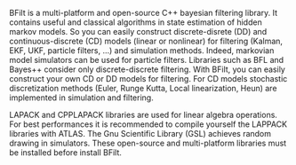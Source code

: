 BFilt is a multi-platform and open-source C++ bayesian  filtering library. It contains  useful and classical algorithms in state estimation  of hidden markov models. So you can easily construct discrete-disrete (DD) and continuous-discrete (CD) models (linear or nonlinear) for filtering (Kalman, EKF, UKF, particle filters, ...) and simulation methods. Indeed, markovian model simulators can be used for particle filters. Libraries such as BFL and Bayes++ consider only discrete-discrete filtering. With BFilt, you can easily construct your own CD or DD models for filtering. For CD models stochastic discretization methods (Euler, Runge Kutta, Local linearization, Heun) are implemented in simulation and filtering.

LAPACK  and  CPPLAPACK libraries are used for linear algebra operations. For best performances it is recommended to compile yourself the LAPPACK libraries with ATLAS. The  Gnu Scientific Library  (GSL)  achieves random  drawing in  simulators. These  open-source  and multi-platform libraries  must be installed before install BFilt.